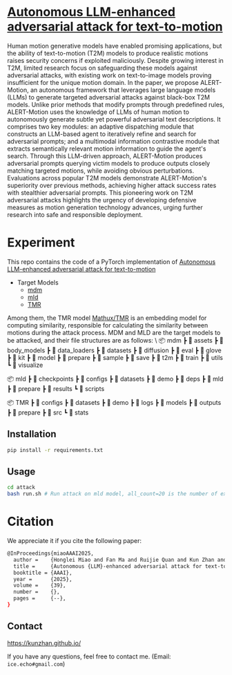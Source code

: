 # [Autonomous LLM-enhanced adversarial attack for text-to-motion](https://arxiv.org/abs/2408.00352)

Human motion generative models have enabled promising applications, but the ability of text-to-motion (T2M) models to produce realistic motions raises security concerns if exploited maliciously. Despite growing interest in T2M, limited research focus on safeguarding these models against adversarial attacks, with existing work on text-to-image models proving insufficient for the unique motion domain. In the paper, we propose ALERT-Motion, an autonomous framework that leverages large language models (LLMs) to generate targeted adversarial attacks against black-box T2M models. Unlike prior methods that modify prompts through predefined rules, ALERT-Motion uses the knowledge of LLMs of human motion to autonomously generate subtle yet powerful adversarial text descriptions. It comprises two key modules: an adaptive dispatching module that constructs an LLM-based agent to iteratively refine and search for adversarial prompts; and a multimodal information contrastive module that extracts semantically relevant motion information to guide the agent's search. Through this LLM-driven approach, ALERT-Motion produces adversarial prompts querying victim models to produce outputs closely matching targeted motions, while avoiding obvious perturbations. Evaluations across popular T2M models demonstrate ALERT-Motion's superiority over previous methods, achieving higher attack success rates with stealthier adversarial prompts. This pioneering work on T2M adversarial attacks highlights the urgency of developing defensive measures as motion generation technology advances, urging further research into safe and responsible deployment.

# Experiment
This repo contains the code of a PyTorch implementation of [Autonomous LLM-enhanced adversarial attack for text-to-motion](https://arxiv.org/abs/2408.00352)
- Target Models
	- [mdm](https://github.com/GuyTevet/motion-diffusion-model)
	- [mld](https://github.com/ChenFengYe/motion-latent-diffusion)
	- [TMR](https://github.com/Mathux/TMR)

Among them, the TMR model [Mathux/TMR](https://github.com/Mathux/TMR) is an embedding model for computing similarity, responsible for calculating the similarity between motions during the attack process. MDM and MLD are the target models to be attacked, and their file structures are as follows:
\\
📦 mdm
 ┣ 📂 assets
 ┣ 📂 body_models
 ┣ 📂 data_loaders
 ┣ 📂 datasets
 ┣ 📂 diffusion
 ┣ 📂 eval
 ┣ 📂 glove
 ┣ 📂 kit
 ┣ 📂 model
 ┣ 📂 prepare
 ┣ 📂 sample
 ┣ 📂 save
 ┣ 📂 t2m
 ┣ 📂 train
 ┣ 📂 utils
 ┗ 📂 visualize

📦 mld
 ┣ 📂 checkpoints
 ┣ 📂 configs
 ┣ 📂 datasets
 ┣ 📂 demo
 ┣ 📂 deps
 ┣ 📂 mld
 ┣ 📂 prepare
 ┣ 📂 results
 ┗ 📂 scripts

📦 TMR
 ┣ 📂 configs
 ┣ 📂 datasets
 ┣ 📂 demo
 ┣ 📂 logs
 ┣ 📂 models
 ┣ 📂 outputs
 ┣ 📂 prepare
 ┣ 📂 src
 ┗ 📂 stats

## Installation

```bash
pip install -r requirements.txt
```

## Usage

```bash
cd attack
bash run.sh # Run attack on mld model, all_count=20 is the number of examples to attack, usually 20, taking the first 20 examples from target_model\TMR\nsim_test.txt
```



# Citation

We appreciate it if you cite the following paper:

```sh
@InProceedings{miaoAAAI2025,
  author =    {Honglei Miao and Fan Ma and Ruijie Quan and Kun Zhan and Yi Yang},
  title =     {Autonomous {LLM}-enhanced adversarial attack for text-to-motion},
  booktitle = {AAAI},
  year =      {2025},
  volume =    {39},
  number =    {},
  pages =     {--},
}
```

## Contact
https://kunzhan.github.io/

If you have any questions, feel free to contact me. (Email: `ice.echo#gmail.com`)